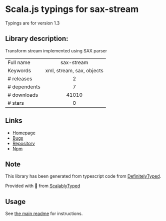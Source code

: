 
# Scala.js typings for sax-stream

Typings are for version 1.3

## Library description:
Transform stream implemented using SAX parser

|                    |                 |
| ------------------ | :-------------: |
| Full name          | sax-stream |
| Keywords           | xml, stream, sax, objects |
| # releases         | 2 |
| # dependents       | 7 |
| # downloads        | 41010 |
| # stars            | 0 |

## Links
- [Homepage](https://github.com/melitele/sax-stream)
- [Bugs](https://github.com/melitele/sax-stream/issues)
- [Repository](https://github.com/melitele/sax-stream)
- [Npm](https://www.npmjs.com/package/sax-stream)
    


## Note
This library has been generated from typescript code from [DefinitelyTyped](https://definitelytyped.org).

Provided with :purple_heart: from [ScalablyTyped](https://github.com/oyvindberg/ScalablyTyped)

## Usage
See [the main readme](../../readme.md) for instructions.


